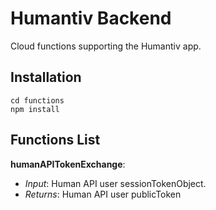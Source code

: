 
# Humantiv Backend

Cloud functions supporting the Humantiv app.

## Installation

```
cd functions
npm install
```

## Functions List

**humanAPITokenExchange**: 

 - *Input*: Human API user sessionTokenObject.
 - *Returns*:  Human API user publicToken
